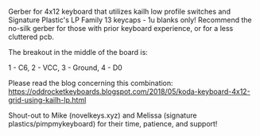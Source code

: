 Gerber for 4x12 keyboard that utilizes kailh low profile switches and Signature Plastic's LP Family 13 keycaps - 1u blanks only! Recommend the no-silk gerber for those with prior keyboard experience, or for a less cluttered pcb.

The breakout in the middle of the board is:

1 - C6,
2 - VCC,
3 - Ground,
4 - D0

Please read the blog concerning this combination:
https://oddrocketkeyboards.blogspot.com/2018/05/koda-keyboard-4x12-grid-using-kailh-lp.html

Shout-out to Mike (novelkeys.xyz) and Melissa (signature plastics/pimpmykeyboard) for their time, patience, and support!
